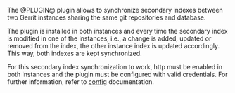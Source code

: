 The @PLUGIN@ plugin allows to synchronize secondary indexes between two Gerrit
instances sharing the same git repositories and database.

The plugin is installed in both instances and every time the secondary index
is modified in one of the instances, i.e., a change is added, updated or removed
from the index, the other instance index is updated accordingly. This way, both
indexes are kept synchronized.

For this secondary index synchronization to work, http must be enabled in both
instances and the plugin must be configured with valid credentials. For further
information, refer to [config](config.html) documentation.
